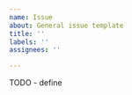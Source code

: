 ```yaml
---
name: Issue
about: General issue template
title: ''
labels: ''
assignees: ''

---
```


TODO - define
